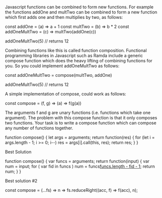 Javascript functions can be combined to form new functions. For example the functions addOne and multTwo can be combined to form a new function which first adds one and then multiplies by two, as follows:

const addOne = (a) => a + 1
const multTwo = (b) => b * 2
const addOneMultTwo = (c) => multTwo(addOne(c))

addOneMultTwo(5) // returns 12

Combining functions like this is called function composition. Functional programming libraries in Javascript such as Ramda include a generic compose function which does the heavy lifting of combining functions for you. So you could implement addOneMultTwo as follows:

const addOneMultTwo = compose(multTwo, addOne)

addOneMultTwo(5) // returns 12

A simple implementation of compose, could work as follows:

const compose = (f, g) => (a) => f(g(a))

The arguments f and g are unary functions (i.e. functions which take one argument). The problem with this compose function is that it only composes two functions. Your task is to write a compose function which can compose any number of functions together.

function compose() {
  let args = arguments;
  return function(res)
  {
    for (let i = args.length - 1; i >= 0; i--)
      res = args[i].call(this, res);
    return res;
  }
}

Best Solution

function compose() {
  var funcs = arguments;
  return function(input) {
    var num = input;
    for ( var fid in funcs )
      num = funcs[funcs.length - fid - 1](num);
    return num;
  }
}

Best solution #2

const compose = (...fs) => n => fs.reduceRight((acc, f) => f(acc), n);
